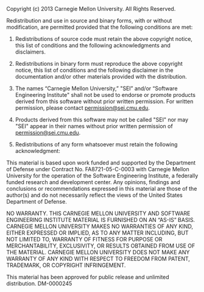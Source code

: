 Copyright (c) 2013 Carnegie Mellon University. All Rights Reserved.

Redistribution and use in source and binary forms, with or without modification, are permitted provided that the following conditions are met:

1. Redistributions of source code must retain the above copyright notice, this list of conditions and the following acknowledgments and disclaimers.

2. Redistributions in binary form must reproduce the above copyright notice, this list of conditions and the following disclaimer in the documentation and/or other materials provided with the distribution.

3. The names “Carnegie Mellon University,” "SEI” and/or “Software Engineering Institute" shall not be used to endorse or promote products derived from this software without prior written permission. For written permission, please contact permission@sei.cmu.edu.

4. Products derived from this software may not be called "SEI" nor may "SEI" appear in their names without prior written permission of permission@sei.cmu.edu.

5. Redistributions of any form whatsoever must retain the following acknowledgment:

This material is based upon work funded and supported by the Department of Defense under Contract No. FA8721-05-C-0003 with Carnegie Mellon University for the operation of the Software Engineering Institute, a federally funded research and development center. Any opinions, findings and conclusions or recommendations expressed in this material are those of the author(s) and do not necessarily reflect the views of the United States Department of Defense.

NO WARRANTY. THIS CARNEGIE MELLON UNIVERSITY AND SOFTWARE ENGINEERING INSTITUTE MATERIAL IS FURNISHED ON AN “AS-IS” BASIS. CARNEGIE MELLON UNIVERSITY MAKES NO WARRANTIES OF ANY KIND, EITHER EXPRESSED OR IMPLIED, AS TO ANY MATTER INCLUDING, BUT NOT LIMITED TO, WARRANTY OF FITNESS FOR PURPOSE OR MERCHANTABILITY, EXCLUSIVITY, OR RESULTS OBTAINED FROM USE OF THE MATERIAL. CARNEGIE MELLON UNIVERSITY DOES NOT MAKE ANY WARRANTY OF ANY KIND WITH RESPECT TO FREEDOM FROM PATENT, TRADEMARK, OR COPYRIGHT INFRINGEMENT.

This material has been approved for public release and unlimited distribution. DM-0000245
